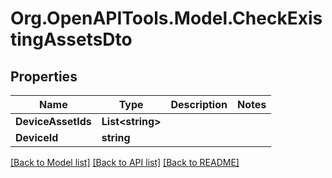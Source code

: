 # Org.OpenAPITools.Model.CheckExistingAssetsDto

## Properties

Name | Type | Description | Notes
------------ | ------------- | ------------- | -------------
**DeviceAssetIds** | **List&lt;string&gt;** |  | 
**DeviceId** | **string** |  | 

[[Back to Model list]](../../README.md#documentation-for-models) [[Back to API list]](../../README.md#documentation-for-api-endpoints) [[Back to README]](../../README.md)

